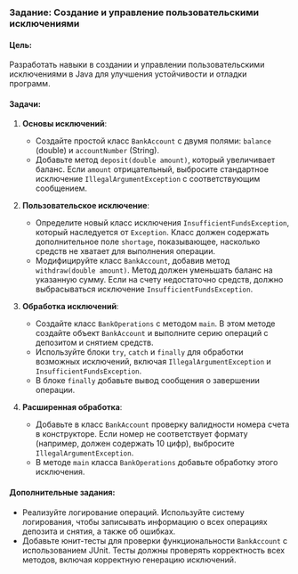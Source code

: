 ### Задание: Создание и управление пользовательскими исключениями

#### Цель:
Разработать навыки в создании и управлении пользовательскими исключениями в Java для улучшения устойчивости и отладки программ.

#### Задачи:
1. **Основы исключений**:
   - Создайте простой класс `BankAccount` с двумя полями: `balance` (double) и `accountNumber` (String).
   - Добавьте метод `deposit(double amount)`, который увеличивает баланс. Если `amount` отрицательный, выбросите стандартное исключение `IllegalArgumentException` с соответствующим сообщением.

2. **Пользовательское исключение**:
   - Определите новый класс исключения `InsufficientFundsException`, который наследуется от `Exception`. Класс должен содержать дополнительное поле `shortage`, показывающее, насколько средств не хватает для выполнения операции.
   - Модифицируйте класс `BankAccount`, добавив метод `withdraw(double amount)`. Метод должен уменьшать баланс на указанную сумму. Если на счету недостаточно средств, должно выбрасываться исключение `InsufficientFundsException`.

3. **Обработка исключений**:
   - Создайте класс `BankOperations` с методом `main`. В этом методе создайте объект `BankAccount` и выполните серию операций с депозитом и снятием средств.
   - Используйте блоки `try`, `catch` и `finally` для обработки возможных исключений, включая `IllegalArgumentException` и `InsufficientFundsException`.
   - В блоке `finally` добавьте вывод сообщения о завершении операции.

4. **Расширенная обработка**:
   - Добавьте в класс `BankAccount` проверку валидности номера счета в конструкторе. Если номер не соответствует формату (например, должен содержать 10 цифр), выбросите `IllegalArgumentException`.
   - В методе `main` класса `BankOperations` добавьте обработку этого исключения.

#### Дополнительные задания:
- Реализуйте логирование операций. Используйте систему логирования, чтобы записывать информацию о всех операциях депозита и снятия, а также об ошибках.
- Добавьте юнит-тесты для проверки функциональности `BankAccount` с использованием JUnit. Тесты должны проверять корректность всех методов, включая корректную генерацию исключений.